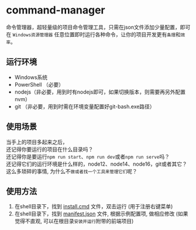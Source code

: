# command-manager
命令管理器，超轻量级的项目命令管理工具，只需在json文件添加少量配置，即可在 `Windows资源管理器` 任意位置即时运行各种命令，让你的项目开发更有`条理`和`效率`。

## 运行环境
- Windows系统
- PowerShell （必要）
- nodejs（非必要，用到时有nodejs即可，如果切换版本，则需要再另外配置nvm）
- git （非必要，用到时需在环境变量配置好git-bash.exe路径）

## 使用场景
当手上的项目多起来之后，  
还记得你要运行的项目在什么目录吗？  
还记得你是要运行`npm run start`、`npm run dev`或者`npm run serve`吗？  
还记得它们的运行环境是什么样的，node12、node14、node16，git或者其它？  
这么多琐碎的事情, 为什么不`做或者找一个工具来管理它们`呢？  

## 使用方法
1. 在shell目录下，找到 [install.cmd](./shell/install.cmd) 文件，双击运行 (用于注册右键菜单)
2. 在shell目录下，找到 [manifest.json](./shell/manifest.json) 文件, 根据示例配置项, 做相应修改 (如果觉得不直观, 可以在根目录`安装并运行`附带的前端项目)
